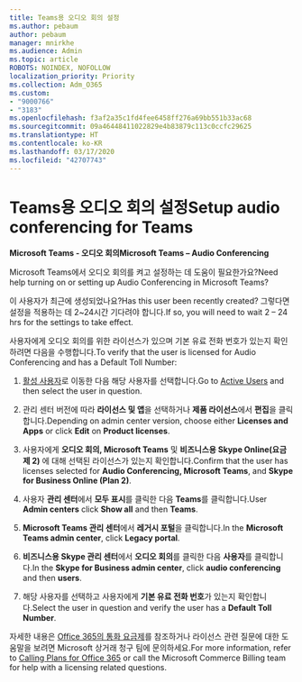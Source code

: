 ```yaml
---
title: Teams용 오디오 회의 설정
ms.author: pebaum
author: pebaum
manager: mnirkhe
ms.audience: Admin
ms.topic: article
ROBOTS: NOINDEX, NOFOLLOW
localization_priority: Priority
ms.collection: Adm_O365
ms.custom:
- "9000766"
- "3183"
ms.openlocfilehash: f3af2a35c1fd4fee6458ff276a69bb551b33ac68
ms.sourcegitcommit: 09a46448411022829e4b83879c113c0ccfc29625
ms.translationtype: HT
ms.contentlocale: ko-KR
ms.lasthandoff: 03/17/2020
ms.locfileid: "42707743"
---
```

# <a name="setup-audio-conferencing-for-teams"></a><span data-ttu-id="dc54d-102">Teams용 오디오 회의 설정</span><span class="sxs-lookup"><span data-stu-id="dc54d-102">Setup audio conferencing for Teams</span></span>

<span data-ttu-id="dc54d-103">**Microsoft Teams - 오디오 회의**</span><span class="sxs-lookup"><span data-stu-id="dc54d-103">**Microsoft Teams – Audio Conferencing**</span></span>

<span data-ttu-id="dc54d-104">Microsoft Teams에서 오디오 회의를 켜고 설정하는 데 도움이 필요한가요?</span><span class="sxs-lookup"><span data-stu-id="dc54d-104">Need help turning on or setting up Audio Conferencing in Microsoft Teams?</span></span>

<span data-ttu-id="dc54d-105">이 사용자가 최근에 생성되었나요?</span><span class="sxs-lookup"><span data-stu-id="dc54d-105">Has this user been recently created?</span></span>  <span data-ttu-id="dc54d-106">그렇다면 설정을 적용하는 데 2~24시간 기다려야 합니다.</span><span class="sxs-lookup"><span data-stu-id="dc54d-106">If so, you will need to wait 2 – 24 hrs for the settings to take effect.</span></span>

<span data-ttu-id="dc54d-107">사용자에게 오디오 회의를 위한 라이선스가 있으며 기본 유료 전화 번호가 있는지 확인하려면 다음을 수행합니다.</span><span class="sxs-lookup"><span data-stu-id="dc54d-107">To verify that the user is licensed for Audio Conferencing and has a Default Toll Number:</span></span>

1. <span data-ttu-id="dc54d-108">[활성 사용자](https://admin.microsoft.com/Adminportal/Home?source=applauncher#/users)로 이동한 다음 해당 사용자를 선택합니다.</span><span class="sxs-lookup"><span data-stu-id="dc54d-108">Go to [Active Users](https://admin.microsoft.com/Adminportal/Home?source=applauncher#/users) and then select the user in question.</span></span>

2. <span data-ttu-id="dc54d-109">관리 센터 버전에 따라 **라이선스 및 앱**을 선택하거나 **제품 라이선스**에서 **편집**을 클릭합니다.</span><span class="sxs-lookup"><span data-stu-id="dc54d-109">Depending on admin center version, choose either **Licenses and Apps** or click **Edit** on **Product licenses**.</span></span>

3. <span data-ttu-id="dc54d-110">사용자에게 **오디오 회의, Microsoft Teams** 및 **비즈니스용 Skype Online(요금제 2)** 에 대해 선택된 라이선스가 있는지 확인합니다.</span><span class="sxs-lookup"><span data-stu-id="dc54d-110">Confirm that the user has licenses selected for **Audio Conferencing, Microsoft Teams**, and **Skype for Business Online (Plan 2)**.</span></span>

4. <span data-ttu-id="dc54d-111">사용자 **관리 센터**에서 **모두 표시**를 클릭한 다음 **Teams**를 클릭합니다.</span><span class="sxs-lookup"><span data-stu-id="dc54d-111">User **Admin centers** click **Show all** and then **Teams**.</span></span>

5. <span data-ttu-id="dc54d-112">**Microsoft Teams 관리 센터**에서 **레거시 포털**을 클릭합니다.</span><span class="sxs-lookup"><span data-stu-id="dc54d-112">In the **Microsoft Teams admin center**, click **Legacy portal**.</span></span>

6. <span data-ttu-id="dc54d-113">**비즈니스용 Skype 관리 센터**에서 **오디오 회의**를 클릭한 다음 **사용자**를 클릭합니다.</span><span class="sxs-lookup"><span data-stu-id="dc54d-113">In the **Skype for Business admin center**, click **audio conferencing** and then **users**.</span></span>

7. <span data-ttu-id="dc54d-114">해당 사용자를 선택하고 사용자에게 **기본 유료 전화 번호**가 있는지 확인합니다.</span><span class="sxs-lookup"><span data-stu-id="dc54d-114">Select the user in question and verify the user has a **Default Toll Number**.</span></span>

<span data-ttu-id="dc54d-115">자세한 내용은 [Office 365의 통화 요금제](https://docs.microsoft.com/microsoftteams/calling-plans-for-office-365)를 참조하거나 라이선스 관련 질문에 대한 도움말을 보려면 Microsoft 상거래 청구 팀에 문의하세요.</span><span class="sxs-lookup"><span data-stu-id="dc54d-115">For more information, refer to [Calling Plans for Office 365](https://docs.microsoft.com/microsoftteams/calling-plans-for-office-365) or call the Microsoft Commerce Billing team for help with a licensing related questions.</span></span>